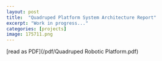 ```yaml
---
layout: post
title:  "Quadruped Platform System Architecture Report"
excerpt: "Work in progress..."
categories: [projects]
image: 175711.png
---
```

[read as PDF](/pdf/Quadruped Robotic Platform.pdf)
